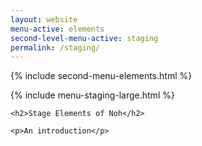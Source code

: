 ```yaml
---
layout: website
menu-active: elements
second-level-menu-active: staging
permalink: /staging/
---
```


{% include second-menu-elements.html %}

<main class="page-content">
  <div class="text-container">
    {% include menu-staging-large.html %}

    <h2>Stage Elements of Noh</h2>

    <p>An introduction</p>


  </div>
</main>
